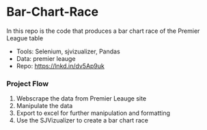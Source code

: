# Bar-Chart-Race
In this repo is the code that produces a bar chart race of the Premier League table

- Tools: Selenium, sjvizualizer, Pandas
- Data: premier leauge
- Repo: https://lnkd.in/dv5Ap9uk

### Project Flow

1. Webscrape the data from Premier Leauge site
2. Manipulate the data
3. Export to excel for further manipulation and formatting
4. Use the SJVizualizer to create a bar chart race
